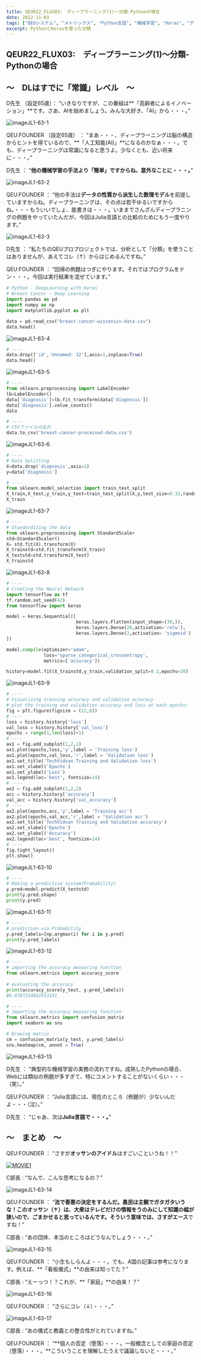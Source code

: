 ```yaml
---
title: QEUR22_FLUX03:　ディープラーニング(1)～分類-Pythonの場合
date: 2022-11-03
tags: ["QEUシステム", "メトリックス", "Python言語", "機械学習", "Keras", "ディープラーニング", "分類"]
excerpt: PythonとKerasを使った分類
---
```


## QEUR22_FLUX03:　ディープラーニング(1)～分類-Pythonの場合

## ～　DLはすでに「常識」レベル　～

D先生 （設定65歳）： “いきなりですが、この番組は**「高齢者によるイノベーション」**です。さあ、AIを始めましょう。みんな大好き、「AI」から・・・。”

![imageJL1-63-1](/2022-11-03-QEUR22_FLUX03/imageJL1-63-1.jpg)

QEU:FOUNDER （設定65歳） ： “まあ・・・、ディープラーニングは脳の構造からヒントを得ているので、**「人工知能(AI)」**になるのかなぁ・・・。でも、ディープラーニングは常識になると思うよ。少なくとも、近い将来に・・・。”

D先生 ： “**他の機械学習の手法より「簡単」ですからね、意外なことに・・・。**”

![imageJL1-63-2](/2022-11-03-QEUR22_FLUX03/imageJL1-63-2.jpg)

QEU:FOUNDER ： “他の手法は**データの性質から派生した数理モデル**を前提していますからね。ディープラーニングは、その点は若干ゆるいですからね。・・・もういいでしょ、能書きは・・・。いままでさんざんディープラニングの例題をやっていたんだが、今回はJulia言語との比較のためにもう一度やります。”

![imageJL1-63-3](/2022-11-03-QEUR22_FLUX03/imageJL1-63-3.jpg)

D先生 ： “私たちのQEUプロプロジェクトでは、分析として「分類」を使うことはありませんが、あえてコレ（↑）からはじめるんですね。”

QEU:FOUNDER ： “回帰の例題はつぎにやります。それではプログラムをドン・・・。今回は実行結果を混ぜています。”

```python
# Python - DeepLearning with Keras
# Breast Cancer - Deep Learning
import pandas as pd
import numpy as np
import matplotlib.pyplot as plt

data = pd.read_csv("breast-cancer-wisconsin-data.csv")
data.head()

```

![imageJL1-63-4](/2022-11-03-QEUR22_FLUX03/imageJL1-63-4.jpg)

```python
# ----
data.drop(['id','Unnamed: 32'],axis=1,inplace=True)
data.head()

```

![imageJL1-63-5](/2022-11-03-QEUR22_FLUX03/imageJL1-63-5.jpg)

```python
# ----
from sklearn.preprocessing import LabelEncoder
lb=LabelEncoder()
data['diagnosis']=lb.fit_transform(data['diagnosis'])
data['diagnosis'].value_counts()
data

# ----
# CSVファイルの出力
data.to_csv('breast-cancer-processed-data.csv')

```

![imageJL1-63-6](/2022-11-03-QEUR22_FLUX03/imageJL1-63-6.jpg)

```python
# ----
# Data Splitting
X=data.drop('diagnosis',axis=1)
y=data['diagnosis']

# ----
from sklearn.model_selection import train_test_split
X_train,X_test,y_train,y_test=train_test_split(X,y,test_size=0.33,random_state=42)
X_train

```

![imageJL1-63-7](/2022-11-03-QEUR22_FLUX03/imageJL1-63-7.jpg)

```python
# ----
# Standardizing the data
from sklearn.preprocessing import StandardScaler
std=StandardScaler()
X= std.fit(X).transform(X)
X_trainstd=std.fit_transform(X_train)
X_teststd=std.transform(X_test)
X_trainstd

```

![imageJL1-63-8](/2022-11-03-QEUR22_FLUX03/imageJL1-63-8.jpg)

```python
# ----
# Creating the Neural Network
import tensorflow as tf
tf.random.set_seed(42)
from tensorflow import keras

model = keras.Sequential([
                          keras.layers.Flatten(input_shape=(30,)),
                          keras.layers.Dense(20,activation='relu'),
                          keras.layers.Dense(2,activation= 'sigmoid')
])

model.compile(optimizer="adam",
              loss='sparse_categorical_crossentropy',
              metrics=['accuracy'])

history=model.fit(X_trainstd,y_train,validation_split=0.2,epochs=20)

```

![imageJL1-63-9](/2022-11-03-QEUR22_FLUX03/imageJL1-63-9.jpg)

```python
# ----
# Visualizing training accuracy and validation accuracy
# plot the training and validation accuracy and loss at each epochs:
fig = plt.figure(figsize = (12,6))
# ----
loss = history.history['loss']
val_loss = history.history['val_loss']
epochs = range(1,len(loss)+1)
# ----
ax1 = fig.add_subplot(1,2,1)
ax1.plot(epochs,loss,'y',label = 'Training loss')
ax1.plot(epochs,val_loss,'r',label = 'Validation loss')
ax1.set_title('TechVidvan Training and Validation loss')
ax1.set_xlabel('Epochs')
ax1.set_ylabel('Loss')
ax1.legend(loc='best', fontsize=14)
# ----
ax2 = fig.add_subplot(1,2,2)
acc = history.history['accuracy']
val_acc = history.history['val_accuracy']
# ----
ax2.plot(epochs,acc,'y',label = 'Training acc')
ax2.plot(epochs,val_acc,'r',label = 'Validation acc')
ax2.set_title('TechVidvan Training and Validation accuracy')
ax2.set_xlabel('Epochs')
ax2.set_ylabel('Accuracy')
ax2.legend(loc='best', fontsize=14)
# ----
fig.tight_layout()
plt.show()

```

![imageJL1-63-10](/2022-11-03-QEUR22_FLUX03/imageJL1-63-10.jpg)

```python
# ----
# Making a predictive system(Probability)
y.pred=model.predict(X_teststd)
print(y.pred.shape)
print(y.pred)

```

![imageJL1-63-11](/2022-11-03-QEUR22_FLUX03/imageJL1-63-11.jpg)

```python
# ----
# prediction via Probability
y.pred_labels=[np.argmax(i) for i in y.pred]
print(y.pred_labels)

```

![imageJL1-63-12](/2022-11-03-QEUR22_FLUX03/imageJL1-63-12.jpg)

```python
# ----
# importing the accuracy measuring function
from sklearn.metrics import accuracy_score
 
# evaluating the accuracy
print(accuracy_score(y_test, y.pred_labels))
#0.9787234042553191

# ----
# importing the accuracy measuring function
from sklearn.metrics import confusion_matrix
import seaborn as sns

# Drawing matrix
cm = confusion_matrix(y_test, y.pred_labels)
sns.heatmap(cm, annot = True)

```

![imageJL1-63-13](/2022-11-03-QEUR22_FLUX03/imageJL1-63-13.jpg)

D先生 ： “典型的な機械学習の実務の流れですね。成熟したPythonの場合、Webには類似の例題が多すぎて、特にコメントすることがないくらい・・・（笑）。”

QEU:FOUNDER ： “Julia言語には、現在のところ（例題が）少ないんだよ・・・（泣）。”

D先生 ： “じゃあ、次は**Julia言語で・・・。**”


## ～　まとめ　～

QEU:FOUNDER ： “さすが**オッサンのアイドル**はすごいこというね！！”

[![MOVIE1](http://img.youtube.com/vi/g9KkNQ_jpXc/0.jpg)](http://www.youtube.com/watch?v=g9KkNQ_jpXc "竹中平蔵の統一教会擁護は何故起きるのか？日本一と言ってもいいくらい嫌われている竹中平蔵さんはなぜカルトを擁護するのか？安冨歩東大教授。一月万冊")

C部長 : “なんで、こんな思考になるの？”

![imageJL1-63-14](/2022-11-03-QEUR22_FLUX03/imageJL1-63-14.jpg)

QEU:FOUNDER ： “**法で善悪の決定をするんだ。愚民は主観でガタガタいうな！**このオッサン（↑）は、大衆はテレビだけの情報をうのみにして知識の幅が狭いので、ごまかせると思っているんです。そういう意味では、さすが**エース**ですね！”

C部長 : “あの団体、本当のところはどうなんでしょう・・・。”

![imageJL1-63-15](/2022-11-03-QEUR22_FLUX03/imageJL1-63-15.jpg)

QEU:FOUNDER ： “小生もしらんよ・・・。でも、A国の記事は参考になります。例えば、**「看板儀式」**の由来は知ってた？”

C部長 : “えーっつ！？これが、**「家庭」**の由来！？”

![imageJL1-63-16](/2022-11-03-QEUR22_FLUX03/imageJL1-63-16.jpg)

QEU:FOUNDER ： “さらにコレ（↓）・・・。”

![imageJL1-63-17](/2022-11-03-QEUR22_FLUX03/imageJL1-63-17.jpg)

C部長 : “あの儀式と教義との整合性がとれていますね。”

QEU:FOUNDER ： “**個人の否定（堕落）・・・。一般概念としての家庭の否定（堕落）・・・。**こういうことを理解したうえで議論しないと・・・。”

